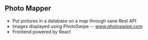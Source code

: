 ## Photo Mapper
* Put pictures in a database on a map through sane Rest API
* Images displayed using PhotoSwipe -- www.photoswipe.com
* Frontend powered by React

